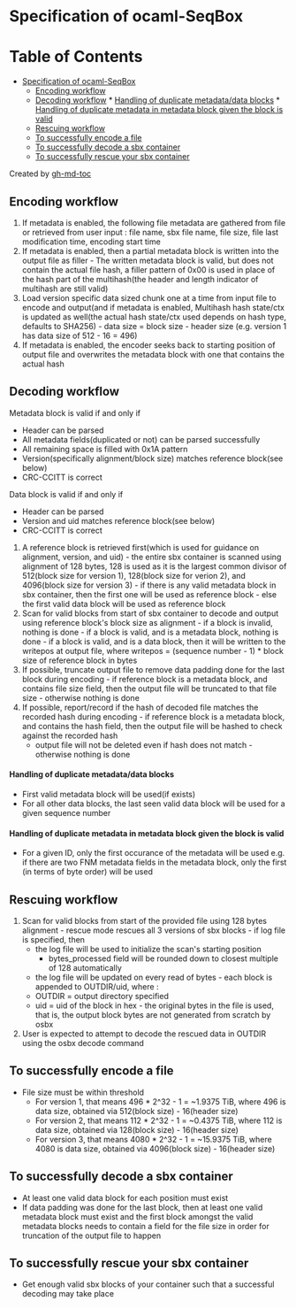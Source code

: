 # Specification of ocaml-SeqBox

Table of Contents
=================

   * [Specification of ocaml-SeqBox](#specification-of-ocaml-seqbox)
      * [Encoding workflow](#encoding-workflow)
      * [Decoding workflow](#decoding-workflow)
            * [Handling of duplicate metadata/data blocks](#handling-of-duplicate-metadatadata-blocks)
            * [Handling of duplicate metadata in metadata block given the block is valid](#handling-of-duplicate-metadata-in-metadata-block-given-the-block-is-valid)
      * [Rescuing workflow](#rescuing-workflow)
      * [To successfully encode a file](#to-successfully-encode-a-file)
      * [To successfully decode a sbx container](#to-successfully-decode-a-sbx-container)
      * [To successfully rescue your sbx container](#to-successfully-rescue-your-sbx-container)

Created by [gh-md-toc](https://github.com/ekalinin/github-markdown-toc)

## Encoding workflow
  1. If metadata is enabled, the following file metadata are gathered from file or retrieved from user input : file name, sbx file name, file size, file last modification time, encoding start time
  2. If metadata is enabled, then a partial metadata block is written into the output file as filler
    - The written metadata block is valid, but does not contain the actual file hash, a filler pattern of 0x00 is used in place of the hash part of the multihash(the header and length indicator of multihash are still valid)
  3. Load version specific data sized chunk one at a time from input file to encode and output(and if metadata is enabled, Multihash hash state/ctx is updated as well(the actual hash state/ctx used depends on hash type, defaults to SHA256)
    - data size = block size - header size (e.g. version 1 has data size of 512 - 16 = 496)
  4. If metadata is enabled, the encoder seeks back to starting position of output file and overwrites the metadata block with one that contains the actual hash

## Decoding workflow
Metadata block is valid if and only if
  - Header can be parsed
  - All metadata fields(duplicated or not) can be parsed successfully
  - All remaining space is filled with 0x1A pattern
  - Version(specifically alignment/block size) matches reference block(see below)
  - CRC-CCITT is correct

Data block is valid if and only if
  - Header can be parsed
  - Version and uid matches reference block(see below)
  - CRC-CCITT is correct

  1. A reference block is retrieved first(which is used for guidance on alignment, version, and uid)
    - the entire sbx container is scanned using alignment of 128 bytes, 128 is used as it is the largest common divisor of 512(block size for version 1), 128(block size for verion 2), and 4096(block size for version 3)
    - if there is any valid metadata block in sbx container, then the first one will be used as reference block
    - else the first valid data block will be used as reference block
  2. Scan for valid blocks from start of sbx container to decode and output using reference block's block size as alignment
    - if a block is invalid, nothing is done
    - if a block is valid, and is a metadata block, nothing is done
    - if a block is valid, and is a data block, then it will be written to the writepos at output file, where writepos = (sequence number - 1) * block size of reference block in bytes
  3. If possible, truncate output file to remove data padding done for the last block during encoding
    - if reference block is a metadata block, and contains file size field, then the output file will be truncated to that file size
    - otherwise nothing is done
  4. If possible, report/record if the hash of decoded file matches the recorded hash during encoding
    - if reference block is a metadata block, and contains the hash field, then the output file will be hashed to check against the recorded hash
      - output file will not be deleted even if hash does not match
    - otherwise nothing is done

#### Handling of duplicate metadata/data blocks
  - First valid metadata block will be used(if exists)
  - For all other data blocks, the last seen valid data block will be used for a given sequence number

#### Handling of duplicate metadata in metadata block given the block is valid
  - For a given ID, only the first occurance of the metadata will be used
    e.g. if there are two FNM metadata fields in the metadata block, only the first (in terms of byte order) will be used

## Rescuing workflow
  1. Scan for valid blocks from start of the provided file using 128 bytes alignment
    - rescue mode rescues all 3 versions of sbx blocks
    - if log file is specified, then
      - the log file will be used to initialize the scan's starting position
        - bytes_processed field will be rounded down to closest multiple of 128 automatically
      - the log file will be updated on every read of bytes
    - each block is appended to OUTDIR/uid, where :
      - OUTDIR = output directory specified
      - uid    = uid of the block in hex
    - the original bytes in the file is used, that is, the output block bytes are not generated from scratch by osbx
  2. User is expected to attempt to decode the rescued data in OUTDIR using the osbx decode command

## To successfully encode a file
  - File size must be within threshold
    - For version 1, that means  496 * 2^32 - 1 =  ~1.9375 TiB, where 496 is data size, obtained via 512(block size) - 16(header size)
    - For version 2, that means  112 * 2^32 - 1 =  ~0.4375 TiB, where 112 is data size, obtained via 128(block size) - 16(header size)
    - For version 3, that means 4080 * 2^32 - 1 = ~15.9375 TiB, where 4080 is data size, obtained via 4096(block size) - 16(header size)

## To successfully decode a sbx container
  - At least one valid data block for each position must exist
  - If data padding was done for the last block, then at least one valid metadata block must exist and the first block amongst the valid metadata blocks needs to contain a field for the file size in order for truncation of the output file to happen

## To successfully rescue your sbx container
  - Get enough valid sbx blocks of your container such that a successful decoding may take place
